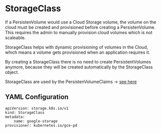 # StorageClass

If a PersistenVolume would use a Cloud Storage volume, the volume on the cloud must be created and provisioned before creating a PersistenVolume. This requires the admin to manually provision cloud volumes which is not scaleable.&#x20;

StorageClass helps with dynamic provisioning of volumes in the Cloud, which means a volume gets provisioned when an application requires it.

By creating a StorageClass there is no need to create PersistentVolumes anymore, because they will be created automatically by the StorageClass object.&#x20;

StorageClass are used by the PersistenVolumeClaims -> [see here ](persistentvolumeclaim.md#using-storageclasses)

## YAML Configuration

```
apiVersion: storage.k8s.io/v1
kind: StorageClass
metadata:
    name: google-storage
provisioner: kubernetes.io/gce-pd
```
